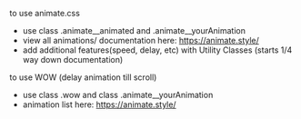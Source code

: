 to use animate.css
- use class .animate__animated and .animate__yourAnimation
- view all animations/ documentation here: https://animate.style/
- add additional features(speed, delay, etc) with Utility Classes (starts 1/4 way down documentation)

to use WOW (delay animation till scroll)
- use class .wow and class .animate__yourAnimation
- animation list here: https://animate.style/
